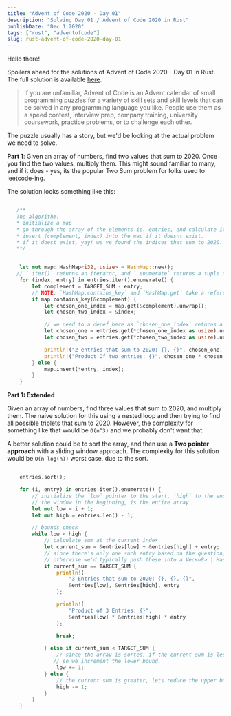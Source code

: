 ```yaml
---
title: "Advent of Code 2020 - Day 01"
description: "Solving Day 01 / Advent of Code 2020 in Rust"
publishDate: "Dec 1 2020"
tags: ["rust", "adventofcode"]
slug: rust-advent-of-code-2020-day-01
---
```


Hello there!

Spoilers ahead for the solutions of Advent of Code 2020 - Day 01 in Rust. The full solution is available [here](https://github.com/Shriram-Balaji/rust-advent-of-code-2020/tree/main/day-one).

> If you are unfamiliar, Advent of Code is an Advent calendar of small programming puzzles for a variety of skill sets and skill levels that can be solved in any programming language you like. People use them as a speed contest, interview prep, company training, university coursework, practice problems, or to challenge each other.

The puzzle usually has a story, but we'd be looking at the actual problem we need to solve.

**Part 1**: Given an array of numbers, find two values that sum to 2020. Once you find the two values, multiply them. This might sound familiar to many, and if it does - yes, its the popular Two Sum problem for folks used to leetcode-ing.

The solution looks something like this:

```rust

   /**
   The algorithm:
   * initialize a map
   * go through the array of the elements ie. entries, and calculate its complement.
   * insert (complement, index) into the map if it doesnt exist.
   * if it doest exist, yay! we've found the indices that sum to 2020. Get the values from entries at those indices and return.
   **/


    let mut map: HashMap<i32, usize> = HashMap::new();
   // `.iter()` returns an iterator, and `.enumerate` returns a tuple of (index, value) of every entry.
    for (index, entry) in entries.iter().enumerate() {
        let complement = TARGET_SUM - entry;
        // NOTE: `HashMap.contains_key` and `HashMap.get` take a reference and return a reference.
        if map.contains_key(&complement) {
            let chosen_one_index = map.get(&complement).unwrap();
            let chosen_two_index = &index;

            // we need to a deref here as `chosen_one_index` returns a pointer to a pointer.
            let chosen_one = entries.get(*chosen_one_index as usize).unwrap();
            let chosen_two = entries.get(*chosen_two_index as usize).unwrap();

            println!("2 entries that sum to 2020: {}, {}", chosen_one, chosen_two);
            println!("Product Of two entries: {}", chosen_one * chosen_two);
        } else {
            map.insert(*entry, index);
        }
    }

```

**Part 1: Extended**

Given an array of numbers, find three values that sum to 2020, and multiply them. The naive solution for this using a nested loop and then trying to find all possible triplets that sum to 2020. However, the complexity for something like that would be `O(n^3)` and we probably don't want that.

A better solution could be to sort the array, and then use a **Two pointer approach** with a sliding window approach. The complexity for this solution would be `O(n log(n))` worst case, due to the sort.

```rust

    entries.sort();

    for (i, entry) in entries.iter().enumerate() {
        // initialize the `low` pointer to the start, `high` to the end of the array.
        // the window in the beginning, is the entire array
        let mut low = i + 1;
        let mut high = entries.len() - 1;

        // bounds check
        while low < high {
            // calculate sum at the current index
            let current_sum = &entries[low] + &entries[high] + entry;
            // since there's only one such entry based on the question, we can break here.
            // otherwise we'd typically push these into a Vec<u8> | HashSet<u8> to deal with duplicates.
            if current_sum == TARGET_SUM {
                println!(
                    "3 Entries that sum to 2020: {}, {}, {}",
                    &entries[low], &entries[high], entry
                );

                println!(
                    "Product of 3 Entries: {}",
                    &entries[low] * &entries[high] * entry
                );

                break;

            } else if current_sum < TARGET_SUM {
                // since the array is sorted, if the current sum is lesser we need to minimize / slide the window from the left.
               // so we increment the lower bound.
                low += 1;
            } else {
                // the current sum is greater, lets reduce the upper bound instead.
                high -= 1;
            }
        }
    }


```

